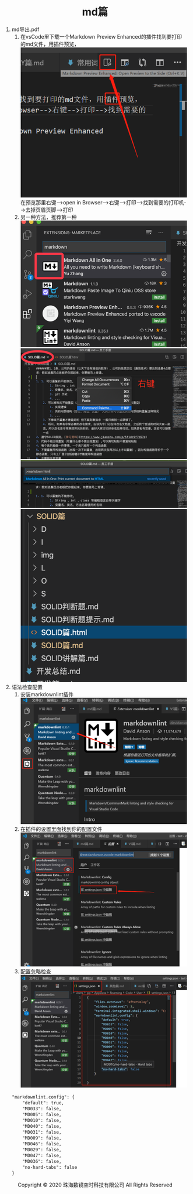 # <center>md篇</center>

1. md导出.pdf
    1. 在vsCode里下载一个Markdown Preview Enhanced的插件找到要打印的md文件，用插件预览，
    ![img](img/插件.jpg )在预览那里右键-->open in Browser-->右键-->打印-->找到需要的打印机-->去掉页眉页脚-->打印
    2. 另一种方法，推荐第一种 
     ![img](img/1安装MPE.png )
     ![img](img/2安装MPE.png )
     ![img](img/3安装MPE.png )
     ![img](img/4安装MPE.png )
2. 语法检查配置
    1. 安装markdownlint插件
    ![img](img/安装语法检查.png )
    2. 在插件的设置里面找到你的配置文件
    ![img](img/配置文件.jpg )
    3. 配置忽略检查
    ![img](img/配置忽略检查.jpg )
    ```
    "markdownlint.config": {
        "default": true,
        "MD033": false,
        "MD005": false,
        "MD010": false,
        "MD040": false,
        "MD031": false,
        "MD009": false,
        "MD046": false,
        "MD029": false,
        "MD047": false,
        "MD036": false,
        "no-hard-tabs": false
    }
    ```     
    
<center> Copyright © 2020 珠海数镜空时科技有限公司 All Rights Reserved</center>